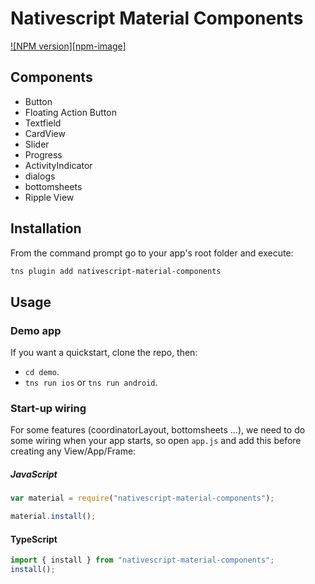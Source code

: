 # Nativescript Material Components

[//]: # ([![Build Status][build-status]][build-url])
[![NPM version][npm-image]][npm-url]

[npm-url]:https://npmjs.org/package/nativescript-material-components



## Components
* Button
* Floating Action Button
* Textfield
* CardView
* Slider
* Progress
* ActivityIndicator
* dialogs
* bottomsheets
* Ripple View


## Installation

From the command prompt go to your app's root folder and execute:

```bash
tns plugin add nativescript-material-components
```

## Usage

### Demo app
If you want a quickstart, clone the repo, then:
- `cd demo`.
- `tns run ios` or `tns run android`.

### Start-up wiring
For some features (coordinatorLayout, bottomsheets ...), we need to do some wiring when your app starts, so open `app.js` and add this before creating any View/App/Frame:

##### JavaScript
```js
var material = require("nativescript-material-components");

material.install();
```

#### TypeScript
```ts
import { install } from "nativescript-material-components";
install();
```